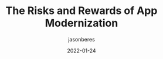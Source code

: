 ---
author: jasonberes
date: 2022-01-24
permalink: false
publisher: uxmatters
tags:
  - maintenance
  - modernization
  - quality
target_url: https://www.uxmatters.com/mt/archives/2022/01/the-risks-and-rewards-of-app-modernization.php
title: The Risks and Rewards of App Modernization
---